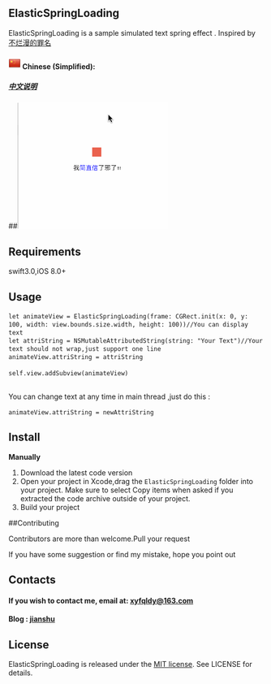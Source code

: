 ElasticSpringLoading
---


ElasticSpringLoading is a sample simulated text spring effect . Inspired by [不烂漫的罪名](http://m.zcool.com.cn/work/ZMTI1Nzk3MjA=.html)

#### ![cn](https://raw.githubusercontent.com/gosquared/flags/master/flags/flags/shiny/24/China.png) **Chinese (Simplified)**: 

##### [中文说明](README.zh.md) 


##![screenshots](bounceBall.gif)


## Requirements

swift3.0,iOS 8.0+ 

## Usage

```
let animateView = ElasticSpringLoading(frame: CGRect.init(x: 0, y: 100, width: view.bounds.size.width, height: 100))//You can display text
let attriString = NSMutableAttributedString(string: "Your Text")//Your text should not wrap,just support one line
animateView.attriString = attriString

self.view.addSubview(animateView)


```

You can change text at any time in main thread ,just do this :

```
animateView.attriString = newAttriString

```

## Install

**Manually**

1. Download the latest code version 
2. Open your project in Xcode,drag the `ElasticSpringLoading` folder into your project.  Make sure to select Copy items when asked if you extracted the code archive outside of your project.
3. Build your project

##Contributing

Contributors are more than welcome.Pull your request 

If you have some suggestion or find my mistake, hope you point out
 

## Contacts

#### If you wish to contact me, email at: xyfqldy@163.com

#### Blog : [jianshu](http://www.jianshu.com/users/59df4965d888)


## License

ElasticSpringLoading is released under the [MIT license](LICENSE). See LICENSE for details.



